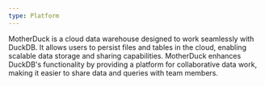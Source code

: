 ```yaml
---
type: Platform
---
```


MotherDuck is a cloud data warehouse designed to work seamlessly with DuckDB. It allows users to persist files and tables in the cloud, enabling scalable data storage and sharing capabilities. MotherDuck enhances DuckDB's functionality by providing a platform for collaborative data work, making it easier to share data and queries with team members.